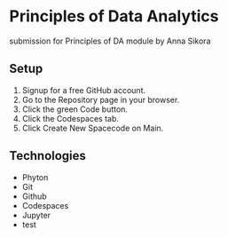 # Principles of Data Analytics 
submission for Principles of DA module
by Anna Sikora

## Setup

1. Signup for a free GitHub account.
2. Go to the Repository page in your browser.
3. Click the green Code button.
4. Click the Codespaces tab.
5. Click Create New Spacecode on Main.

## Technologies 

- Phyton
- Git
- Github
- Codespaces
- Jupyter
- test